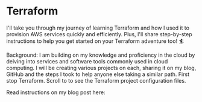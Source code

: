 # Terraform
I'll take you through my journey of learning Terraform and how I used it to provision AWS services quickly and efficiently. Plus, I'll share step-by-step instructions to help you get started on your Terraform adventure too! 🏄

Background:
I am building on my knowledge and proficiency in the cloud by delving into services and software tools commonly used in cloud computing. I will be creating various projects on each, sharing it on my blog, GitHub and the steps I took to help anyone else taking a similar path. First stop Terraform. Scroll to to see the Terraform project configuration files.

Read instructions on my blog post here:


